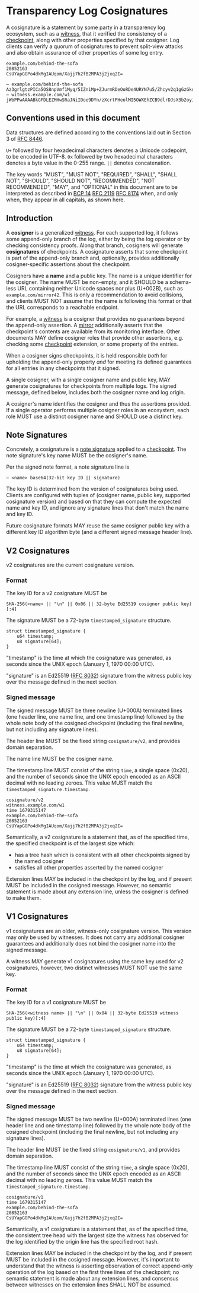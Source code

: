 # Transparency Log Cosignatures

A cosignature is a statement by some party in a transparency log ecosystem,
such as a [witness][], that it verified the consistency of a [checkpoint][],
along with other properties specified by that cosigner. Log clients can verify a
quorum of cosignatures to prevent split-view attacks and also obtain assurance
of other properties of some log entry.

```
example.com/behind-the-sofa
20852163
CsUYapGGPo4dkMgIAUqom/Xajj7h2fB2MPA3j2jxq2I=

— example.com/behind-the-sofa Az3grlgtzPICa5OS8npVmf1Myq/5IZniMp+ZJurmRDeOoRDe4URYN7u5/Zhcyv2q1gGzGku9nTo+zyWE+xeMcTOAYQ8=
— witness.example.com/w1 jWbPPwAAAABkGFDLEZMHwSRaJNiIDoe9DYn/zXcrtPHeolMI5OWXEhZCB9dlrDJsX3b2oyin1nPZ\nqhf5nNo0xUe+mbIUBkBIfZ+qnA==
```

## Conventions used in this document

Data structures are defined according to the conventions laid out in Section 3
of [RFC 8446][].

`U+` followed by four hexadecimal characters denotes a Unicode codepoint, to be
encoded in UTF-8. `0x` followed by two hexadecimal characters denotes a byte
value in the 0-255 range. `||` denotes concatenation.

The key words "MUST", "MUST NOT", "REQUIRED", "SHALL", "SHALL NOT", "SHOULD",
"SHOULD NOT", "RECOMMENDED", "NOT RECOMMENDED", "MAY", and "OPTIONAL" in this
document are to be interpreted as described in [BCP 14][] [RFC 2119][] [RFC
8174][] when, and only when, they appear in all capitals, as shown here.

[RFC 8446]: https://www.rfc-editor.org/rfc/rfc8446.html
[BCP 14]: https://www.rfc-editor.org/info/bcp14
[RFC 2119]: https://www.rfc-editor.org/rfc/rfc2119.html
[RFC 8174]: https://www.rfc-editor.org/rfc/rfc8174.html
[RFC 8032]: https://www.rfc-editor.org/rfc/rfc8032.html

## Introduction

A **cosigner** is a generalized [witness][]. For each supported log, it follows
some append-only branch of the log, either by being the log operator or by
checking consistency proofs. Along that branch, cosigners will generate
**cosignatures** of checkpoints. A cosignature asserts that some checkpoint is
part of the append-only branch and, optionally, provides additionally
cosigner-specific assertions about the checkpoint.

Cosigners have a **name** and a public key. The name is a unique
identifier for the cosigner. The name MUST be non-empty, and it SHOULD be
a schema-less URL containing neither Unicode spaces nor plus (U+002B), such
as `example.com/mirror42`. This is only a recommendation to avoid collisions,
and clients MUST NOT assume that the name is following this format or that
the URL corresponds to a reachable endpoint.

For example, a [witness][] is a cosigner that provides no guarantees beyond the
append-only assertion. A [mirror][] additionally asserts that the checkpoint's
contents are available from its monitoring interface. Other documents MAY define
cosigner roles that provide other assertions, e.g. checking some [checkpoint][]
extension, or some property of the entries.

When a cosigner signs checkpoints, it is held responsible *both* for upholding
the append-only property *and* for meeting its defined guarantees for all
entries in any checkpoints that it signed.

A single cosigner, with a single cosigner name and public key, MAY generate
cosignatures for checkpoints from multiple logs. The signed message, defined
below, includes both the cosigner name and log origin.

A cosigner's name identifies the cosigner and thus the assertions provided. If
a single operator performs multiple cosigner roles in an ecosystem, each role
MUST use a distinct cosigner name and SHOULD use a distinct key.

## Note Signatures

Concretely, a cosignature is a [note signature][] applied to a
[checkpoint][]. The note signature's key name MUST be the cosigner's name.

Per the signed note format, a note signature line is

    — <name> base64(32-bit key ID || signature)

The key ID is determined from the version of cosignatures being used. Clients
are configured with tuples of (cosigner name, public key, supported cosignature
version) and based on that they can compute the expected name and
key ID, and ignore any signature lines that don't match the name and key ID.

Future cosignature formats MAY reuse the same cosigner public key with a
different key ID algorithm byte (and a different signed message header line).

## V2 Cosignatures

v2 cosignatures are the current cosignature version.

### Format

The key ID for a v2 cosignature MUST be

    SHA-256(<name> || "\n" || 0x06 || 32-byte Ed25519 cosigner public key)[:4]

The signature MUST be a 72-byte `timestamped_signature` structure.

    struct timestamped_signature {
        u64 timestamp;
        u8 signature[64];
    }

"timestamp" is the time at which the cosignature was generated, as seconds since
the UNIX epoch (January 1, 1970 00:00 UTC).

"signature" is an Ed25519 ([RFC 8032][]) signature from the witness public key
over the message defined in the next section.

### Signed message

The signed message MUST be three newline (U+000A) terminated lines (one header
line, one name line, and one timestamp line) followed by the whole note body of
the cosigned checkpoint (including the final newline, but not including any
signature lines).

The header line MUST be the fixed string `cosignature/v2`, and provides domain
separation.

The name line MUST be the cosigner name.

The timestamp line MUST consist of the string `time`, a single space (0x20), and
the number of seconds since the UNIX epoch encoded as an ASCII decimal with no
leading zeroes. This value MUST match the `timestamped_signature.timestamp`.

    cosignature/v2
    witness.example.com/w1
    time 1679315147
    example.com/behind-the-sofa
    20852163
    CsUYapGGPo4dkMgIAUqom/Xajj7h2fB2MPA3j2jxq2I=

Semantically, a v2 cosignature is a statement that, as of the specified time,
the specified checkpoint is of the largest size which:

* has a tree hash which is consistent with all other checkpoints signed by the named cosigner
* satisfies all other properties asserted by the named cosigner

Extension lines MAY be included in the checkpoint by the log, and if present
MUST be included in the cosigned message. However, no semantic statement is made
about any extension line, unless the cosigner is defined to make them.

## V1 Cosignatures

v1 cosignatures are an older, witness-only cosignature version. This version may
only be used by witnesses. It does not carry any additional cosigner guarantees
and additionally does not bind the cosigner name into the signed message.

A witness MAY generate v1 cosignatures using the same key used for v2
cosignatures, however, two distinct witnesses MUST NOT use the same key.

### Format

The key ID for a v1 cosignature MUST be

    SHA-256(<witness name> || "\n" || 0x04 || 32-byte Ed25519 witness public key)[:4]

The signature MUST be a 72-byte `timestamped_signature` structure.

    struct timestamped_signature {
        u64 timestamp;
        u8 signature[64];
    }

"timestamp" is the time at which the cosignature was generated, as seconds since
the UNIX epoch (January 1, 1970 00:00 UTC).

"signature" is an Ed25519 ([RFC 8032][]) signature from the witness public key
over the message defined in the next section.

### Signed message

The signed message MUST be two newline (U+000A) terminated lines (one header
line and one timestamp line) followed by the whole note body of the cosigned
checkpoint (including the final newline, but not including any signature lines).

The header line MUST be the fixed string `cosignature/v1`, and provides domain
separation.

The timestamp line MUST consist of the string `time`, a single space (0x20), and
the number of seconds since the UNIX epoch encoded as an ASCII decimal with no
leading zeroes. This value MUST match the `timestamped_signature.timestamp`.

    cosignature/v1
    time 1679315147
    example.com/behind-the-sofa
    20852163
    CsUYapGGPo4dkMgIAUqom/Xajj7h2fB2MPA3j2jxq2I=

Semantically, a v1 cosignature is a statement that, as of the specified time,
the consistent tree head with the largest size the witness has observed for the
log identified by the origin line has the specified root hash.

Extension lines MAY be included in the checkpoint by the log, and if present
MUST be included in the cosigned message. However, it's important to understand
that the witness is asserting observation of correct append-only operation of
the log based on the first three lines of the checkpoint; no semantic statement
is made about any extension lines, and consensus between witnesses on the
extension lines SHALL NOT be assumed.

[note signature]: https://c2sp.org/signed-note
[mirror]: https://c2sp.org/tlog-mirror
[checkpoint]: https://c2sp.org/tlog-checkpoint
[witness]: https://c2sp.org/tlog-witness
